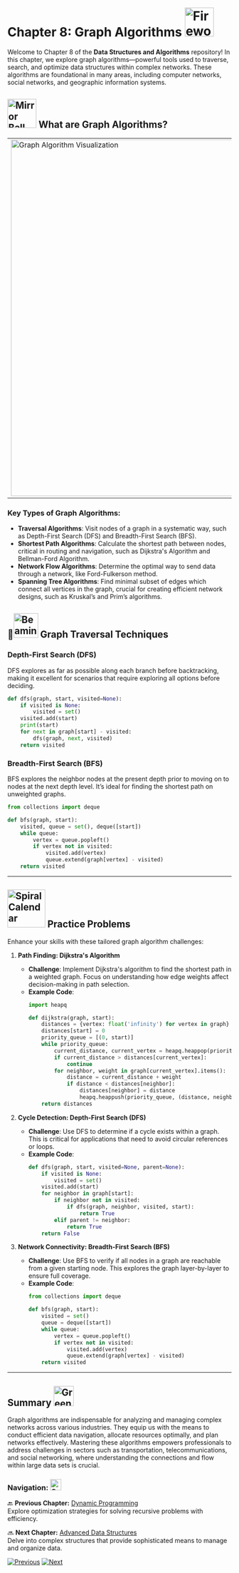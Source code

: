 # Chapter 8: Graph Algorithms <img src="https://raw.githubusercontent.com/Tarikul-Islam-Anik/Animated-Fluent-Emojis/master/Emojis/Activities/Fireworks.png" alt="Fireworks" width="65" height="65" />

Welcome to Chapter 8 of the **Data Structures and Algorithms** repository! In this chapter, we explore graph algorithms—powerful tools used to traverse, search, and optimize data structures within complex networks. These algorithms are foundational in many areas, including computer networks, social networks, and geographic information systems.

## <img src="https://raw.githubusercontent.com/Tarikul-Islam-Anik/Animated-Fluent-Emojis/master/Emojis/Objects/Mirror%20Ball.png" alt="Mirror Ball" width="65" height="65" /> What are Graph Algorithms?

<table>
  <tr>
    <td style="vertical-align: top;">
      <img src="https://github.com/user-attachments/assets/b4108803-d354-431e-a0b4-4606ef20c438" alt="Graph Algorithm Visualization" style="width:800px;">
    </td>
    <td style="vertical-align: top; padding-left: 20px;">
      Graph algorithms are procedures where the input is a graph or directed graph, and the output could be a numerical value, a path, or another graph. These algorithms aim to solve specific problems related to navigating and organizing interconnected data.
    </td>
  </tr>
</table>


### Key Types of Graph Algorithms:
- **Traversal Algorithms**: Visit nodes of a graph in a systematic way, such as Depth-First Search (DFS) and Breadth-First Search (BFS).
- **Shortest Path Algorithms**: Calculate the shortest path between nodes, critical in routing and navigation, such as Dijkstra's Algorithm and Bellman-Ford Algorithm.
- **Network Flow Algorithms**: Determine the optimal way to send data through a network, like Ford-Fulkerson method.
- **Spanning Tree Algorithms**: Find minimal subset of edges which connect all vertices in the graph, crucial for creating efficient network designs, such as Kruskal’s and Prim’s algorithms.

## 🔄<img src="https://raw.githubusercontent.com/Tarikul-Islam-Anik/Animated-Fluent-Emojis/master/Emojis/Smilies/Beaming%20Face%20with%20Smiling%20Eyes.png" alt="Beaming Face with Smiling Eyes" width="55" height="55" /> Graph Traversal Techniques

### Depth-First Search (DFS)
DFS explores as far as possible along each branch before backtracking, making it excellent for scenarios that require exploring all options before deciding.

```python
def dfs(graph, start, visited=None):
    if visited is None:
        visited = set()
    visited.add(start)
    print(start)
    for next in graph[start] - visited:
        dfs(graph, next, visited)
    return visited
```
### Breadth-First Search (BFS)
BFS explores the neighbor nodes at the present depth prior to moving on to nodes at the next depth level. It’s ideal for finding the shortest path on unweighted graphs.
```python
from collections import deque

def bfs(graph, start):
    visited, queue = set(), deque([start])
    while queue:
        vertex = queue.popleft()
        if vertex not in visited:
            visited.add(vertex)
            queue.extend(graph[vertex] - visited)
    return visited
```
---

## <img src="https://raw.githubusercontent.com/Tarikul-Islam-Anik/Animated-Fluent-Emojis/master/Emojis/Objects/Spiral%20Calendar.png" alt="Spiral Calendar" width="85" height="85" /> Practice Problems

Enhance your skills with these tailored graph algorithm challenges:

1. **Path Finding: Dijkstra's Algorithm**
   - **Challenge**: Implement Dijkstra's algorithm to find the shortest path in a weighted graph. Focus on understanding how edge weights affect decision-making in path selection.
   - **Example Code**:
     ```python
     import heapq

     def dijkstra(graph, start):
         distances = {vertex: float('infinity') for vertex in graph}
         distances[start] = 0
         priority_queue = [(0, start)]
         while priority_queue:
             current_distance, current_vertex = heapq.heappop(priority_queue)
             if current_distance > distances[current_vertex]:
                 continue
             for neighbor, weight in graph[current_vertex].items():
                 distance = current_distance + weight
                 if distance < distances[neighbor]:
                     distances[neighbor] = distance
                     heapq.heappush(priority_queue, (distance, neighbor))
         return distances
     ```

2. **Cycle Detection: Depth-First Search (DFS)**
   - **Challenge**: Use DFS to determine if a cycle exists within a graph. This is critical for applications that need to avoid circular references or loops.
   - **Example Code**:
     ```python
     def dfs(graph, start, visited=None, parent=None):
         if visited is None:
             visited = set()
         visited.add(start)
         for neighbor in graph[start]:
             if neighbor not in visited:
                 if dfs(graph, neighbor, visited, start):
                     return True
             elif parent != neighbor:
                 return True
         return False
     ```

3. **Network Connectivity: Breadth-First Search (BFS)**
   - **Challenge**: Use BFS to verify if all nodes in a graph are reachable from a given starting node. This explores the graph layer-by-layer to ensure full coverage.
   - **Example Code**:
     ```python
     from collections import deque

     def bfs(graph, start):
         visited = set()
         queue = deque([start])
         while queue:
             vertex = queue.popleft()
             if vertex not in visited:
                 visited.add(vertex)
                 queue.extend(graph[vertex] - visited)
         return visited
     ```

---
## Summary <img src="https://raw.githubusercontent.com/Tarikul-Islam-Anik/Animated-Fluent-Emojis/master/Emojis/Objects/Green%20Book.png" alt="Green Book" width="45" height="45" />

Graph algorithms are indispensable for analyzing and managing complex networks across various industries. They equip us with the means to conduct efficient data navigation, allocate resources optimally, and plan networks effectively. Mastering these algorithms empowers professionals to address challenges in sectors such as transportation, telecommunications, and social networking, where understanding the connections and flow within large data sets is crucial.

### **Navigation:** <img src="https://raw.githubusercontent.com/Tarikul-Islam-Anik/Animated-Fluent-Emojis/master/Emojis/Smilies/Cat%20with%20Wry%20Smile.png" alt="Cat with Wry Smile" width="25" height="25" />

🔙 **Previous Chapter:** [Dynamic Programming](chapter-7-heaps.md)  
Explore optimization strategies for solving recursive problems with efficiency.

🔜 **Next Chapter:** [Advanced Data Structures](chapter-9-greedy-algorithms.md)  
Delve into complex structures that provide sophisticated means to manage and organize data.

[![Previous](https://img.shields.io/badge/Previous-Dynamic_Programming-blue?style=for-the-badge)](chapter-7-heaps.md)
[![Next](https://img.shields.io/badge/Next-Advanced_Data_Structures-green?style=for-the-badge)](chapter-9-binary-search.md)
